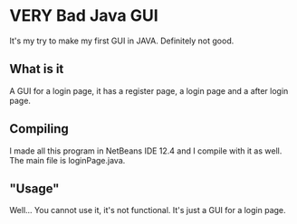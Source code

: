 # VERY Bad Java GUI

It's my try to make my first GUI in JAVA. Definitely not good.

## What is it

A GUI for a login page, it has a register page, a login page and a after login page. 

## Compiling

I made all this program in NetBeans IDE 12.4 and I compile with it as well. The main file is loginPage.java.

## "Usage"

Well... You cannot use it, it's not functional. It's just a GUI for a login page.
